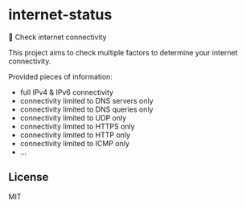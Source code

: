 # internet-status
:signal_strength: Check internet connectivity

This project aims to check multiple factors to determine your internet connectivity.

Provided pieces of information:
* full IPv4 & IPv6 connectivity
* connectivity limited to DNS servers only
* connectivity limited to DNS queries only
* connectivity limited to UDP only
* connectivity limited to HTTPS only
* connectivity limited to HTTP only
* connectivity limited to ICMP only
* ...

## License

MIT
